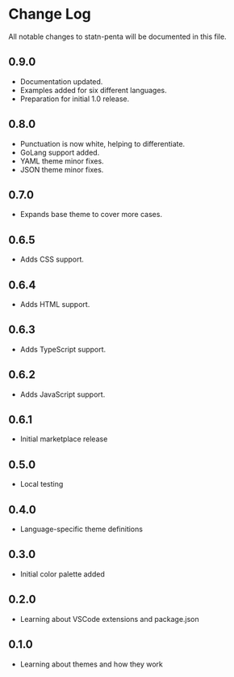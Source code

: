 # Change Log

All notable changes to statn-penta will be documented in this file.

## 0.9.0

- Documentation updated.
- Examples added for six different languages.
- Preparation for initial 1.0 release.

## 0.8.0

- Punctuation is now white, helping to differentiate.
- GoLang support added.
- YAML theme minor fixes.
- JSON theme minor fixes.

## 0.7.0

- Expands base theme to cover more cases.

## 0.6.5

- Adds CSS support.

## 0.6.4

- Adds HTML support.

## 0.6.3

- Adds TypeScript support.

## 0.6.2

- Adds JavaScript support.

## 0.6.1

- Initial marketplace release

## 0.5.0

- Local testing

## 0.4.0

- Language-specific theme definitions

## 0.3.0

- Initial color palette added

## 0.2.0

- Learning about VSCode extensions and package.json

## 0.1.0

- Learning about themes and how they work